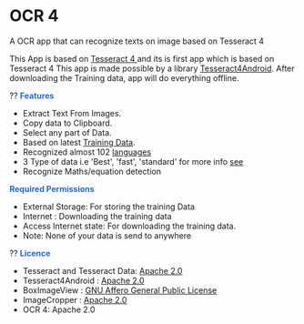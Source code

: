 
# OCR 4

A OCR app that can recognize texts on image based on Tesseract 4

This App is based on <a href="https://github.com/tesseract-ocr/tesseract/blob/master/README.md">Tesseract 4 </a> and its is first app which is based on Tesseract 4
This app is made possible by a library [Tesseract4Android](https://github.com/adaptech-cz/Tesseract4Android).
After downloading the Training data, app will do everything offline. 

?? <font color="#2467d6"><b>Features</b></font>
* Extract Text From Images.
* Copy data to Clipboard.
* Select any part of Data.
* Based on latest [Training Data](https://github.com/tesseract-ocr/tessdoc/blob/master/Data-Files.md).
* Recognized almost 102 [languages](https://tesseract-ocr.github.io/tessdoc/Data-Files)
* 3 Type of data i.e 'Best', 'fast', 'standard' for more info [see](https://github.com/tesseract-ocr/tessdoc/blob/master/Data-Files.md)
* Recognize Maths/equation detection

 <font color="#2467d6"><b>Required Permissions </b></font>

* External Storage: For storing the training Data
* Internet : Downloading the training data 
* Access Internet state: For downloading the training data.
* Note: None of your data is send to anywhere


?? <font color="#2467d6"><b>Licence </b></font>

* Tesseract and Tesseract Data: [Apache 2.0](https://github.com/tesseract-ocr/tesseract/blob/master/LICENSE)
* Tesseract4Android : [Apache 2.0](https://github.com/adaptech-cz/Tesseract4Android/blob/master/LICENSE)
* BoxImageView : [GNU Affero General Public License](https://github.com/SubhamTyagi/android-cr/blob/master/app/src/main/java/io/github/subhamtyagi/ocr/views/BoxImageView.java)
* ImageCropper : [Apache 2.0](https://github.com/ArthurHub/Android-Image-Cropper/blob/master/LICENSE.txt)
* OCR 4: Apache 2.0 
